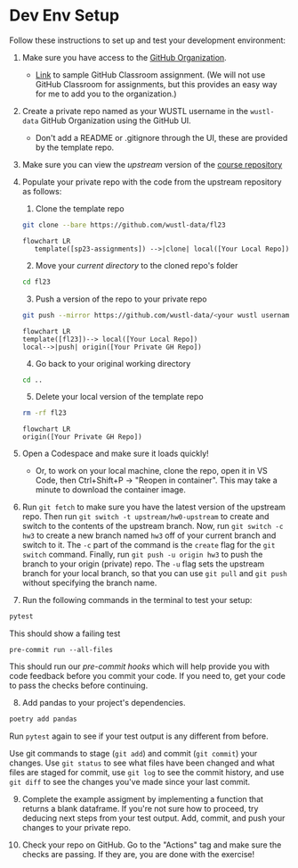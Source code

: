 # Dev Env Setup

Follow these instructions to set up and test your development environment:

1. Make sure you have access to the [GitHub Organization](https://github.com/wustl-data/).
    - [Link](https://classroom.github.com/a/90hPlshI) to sample GitHub Classroom assignment. (We will not use GitHub Classroom for assignments, but this provides an easy way for me to add you to the organization.)
2. Create a private repo named as your WUSTL username in the `wustl-data` GitHub Organization using the GitHub UI.
    - Don't add a README or .gitignore through the UI, these are provided by the template repo.
3. Make sure you can view the _upstream_ version of the [course repository](https://github.com/wustl-data/fl23)
4. Populate your private repo with the code from the upstream repository as follows:
    1. Clone the template repo

    ```bash
    git clone --bare https://github.com/wustl-data/fl23
    ```

    ```mermaid
    flowchart LR
       template([sp23-assignments]) -->|clone| local([Your Local Repo])
    ```

    2.  Move your _current directory_ to the cloned repo's folder

    ```bash
    cd fl23
    ```

    3.  Push a version of the repo to your private repo

    ```bash
    git push --mirror https://github.com/wustl-data/<your wustl username>
    ```

    ```mermaid
    flowchart LR
    template([fl23])--> local([Your Local Repo])
    local-->|push| origin([Your Private GH Repo])
    ```

    4.  Go back to your original working directory

    ```bash
    cd ..
    ```

    5.  Delete your local version of the template repo

    ```bash
    rm -rf fl23
    ```
    ```mermaid
    flowchart LR
    origin([Your Private GH Repo])
    ```

5. Open a Codespace and make sure it loads quickly!

    - Or, to work on your local machine, clone the repo, open it in VS Code, then Ctrl+Shift+P -> "Reopen in container". This may take a minute to download the container image.

6. Run `git fetch` to make sure you have the latest version of the upstream repo. Then run `git switch -t upstream/hw0-upstream` to create and switch to the contents of the upstream branch. Now, run `git switch -c hw3` to create a new branch named `hw3` off of your current branch and switch to it. The `-c` part of the command is the `create` flag for the `git switch` command. Finally, run `git push -u origin hw3` to push the branch to your origin (private) repo. The `-u` flag sets the upstream branch for your local branch, so that you can use `git pull` and `git push` without specifying the branch name.

7. Run the following commands in the terminal to test your setup:

```bash
pytest
```

This should show a failing test

```
pre-commit run --all-files

```

This should run our _pre-commit hooks_ which will help provide you with code feedback before you commit your code. If you need to, get your code to pass the checks before continuing.

8. Add pandas to your project's dependencies.

```bash
poetry add pandas
```

Run `pytest` again to see if your test output is any different from before.

Use git commands to stage (`git add`) and commit (`git commit`) your changes. Use `git status` to see what files have been changed and what files are staged for commit, use `git log` to see the commit history, and use `git diff` to see the changes you've made since your last commit.


9. Complete the example assigment by implementing a function that returns a blank dataframe. If you're not sure how to proceed, try deducing next steps from your test output. Add, commit, and push your changes to your private repo.

10. Check your repo on GitHub. Go to the "Actions" tag and make sure the checks are passing. If they are, you are done with the exercise!
